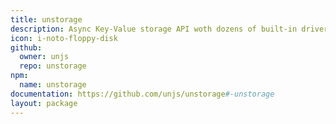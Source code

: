 ```yaml
---
title: unstorage
description: Async Key-Value storage API woth dozens of built-in drivers and a tiny core.
icon: i-noto-floppy-disk
github:
  owner: unjs
  repo: unstorage
npm:
  name: unstorage
documentation: https://github.com/unjs/unstorage#-unstorage
layout: package
---
```

